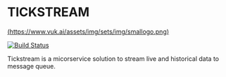 # TICKSTREAM

[(https://www.vuk.ai/assets/img/sets/img/smallogo.png)](https://vuk.ai)

[![Build Status](https://travis-ci.org/joemccann/dillinger.svg?branch=master)](https://travis-ci.org/joemccann/dillinger)

 Tickstream is a micorservice solution to stream live and historical data to message queue.
